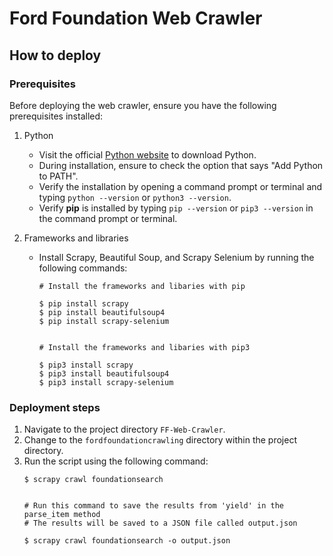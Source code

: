 # Ford Foundation Web Crawler
## How to deploy
### Prerequisites
Before deploying the web crawler, ensure you have the following prerequisites installed:
1. Python
    * Visit the official [Python website](https://www.python.org) to download Python.
    * During installation, ensure to check the option that says "Add Python to PATH".
    * Verify the installation by opening a command prompt or terminal and typing ```python --version``` or ```python3 --version```.
    * Verify **pip** is installed by typing ```pip --version``` or ```pip3 --version``` in the command prompt or terminal.


2. Frameworks and libraries
    * Install Scrapy, Beautiful Soup, and Scrapy Selenium by running the following commands:
   
      ```
      # Install the frameworks and libaries with pip
      
      $ pip install scrapy
      $ pip install beautifulsoup4
      $ pip install scrapy-selenium
      
      
      # Install the frameworks and libaries with pip3
      
      $ pip3 install scrapy
      $ pip3 install beautifulsoup4
      $ pip3 install scrapy-selenium
      ```

### Deployment steps
1. Navigate to the project directory ```FF-Web-Crawler```.
2. Change to the ```fordfoundationcrawling``` directory within the project directory.
3. Run the script using the following command:
   ``` 
   $ scrapy crawl foundationsearch
   
   
   # Run this command to save the results from 'yield' in the parse_item method
   # The results will be saved to a JSON file called output.json
   
   $ scrapy crawl foundationsearch -o output.json
   ```
